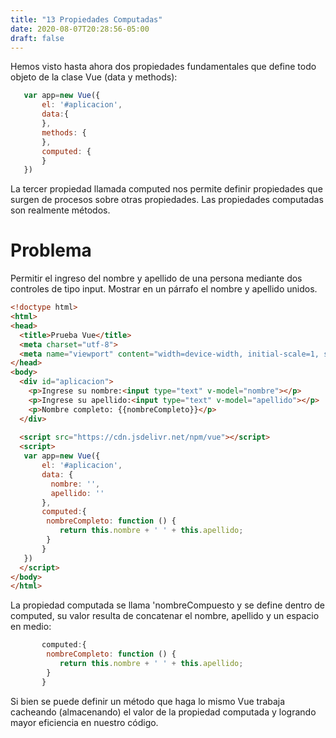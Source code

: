 ```yaml
---
title: "13 Propiedades Computadas"
date: 2020-08-07T20:28:56-05:00
draft: false
---
```


Hemos visto hasta ahora dos propiedades fundamentales que define todo objeto de la clase Vue (data y methods):

```javascript
   var app=new Vue({
       el: '#aplicacion',
       data:{ 
       },
       methods: {
       },
       computed: {
       }
   })
```
La tercer propiedad llamada computed nos permite definir propiedades que surgen de procesos sobre otras propiedades. Las propiedades computadas son realmente métodos.

# Problema
Permitir el ingreso del nombre y apellido de una persona mediante dos controles de tipo input. Mostrar en un párrafo el nombre y apellido unidos.

```html
<!doctype html>
<html>
<head>
  <title>Prueba Vue</title> 
  <meta charset="utf-8">
  <meta name="viewport" content="width=device-width, initial-scale=1, shrink-to-fit=no">
</head>
<body>
  <div id="aplicacion">
    <p>Ingrese su nombre:<input type="text" v-model="nombre"></p>
    <p>Ingrese su apellido:<input type="text" v-model="apellido"></p>
    <p>Nombre completo: {{nombreCompleto}}</p>
  </div>
 
  <script src="https://cdn.jsdelivr.net/npm/vue"></script>
  <script>
   var app=new Vue({
       el: '#aplicacion',
       data: { 
         nombre: '',
         apellido: ''
       },
       computed:{
        nombreCompleto: function () {
           return this.nombre + ' ' + this.apellido;
        }
       }
   })
  </script>
</body>
</html>
```

La propiedad computada se llama 'nombreCompuesto y se define dentro de computed, su valor resulta de concatenar el nombre, apellido y un espacio en medio:

```javascript
       computed:{
        nombreCompleto: function () {
           return this.nombre + ' ' + this.apellido;
        }
       }
```

Si bien se puede definir un método que haga lo mismo Vue trabaja cacheando (almacenando) el valor de la propiedad computada y logrando mayor eficiencia en nuestro código.